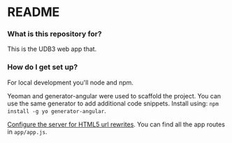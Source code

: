 # README #

### What is this repository for? ###

This is the UDB3 web app that.

### How do I get set up? ###

For local development you'll node and npm.

Yeoman and generator-angular were used to scaffold the project. You can use the same generator to add additional code snippets.
Install using: ```npm install -g yo generator-angular```.

[Configure the server for HTML5 url rewrites](https://github.com/angular-ui/ui-router/wiki/Frequently-Asked-Questions#how-to-configure-your-server-to-work-with-html5mode).
You can find all the app routes in ```app/app.js```.
